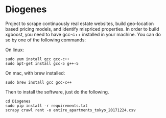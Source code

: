 # Diogenes
Project to scrape continuously real estate websites, build geo-location based pricing models, and identify mispriced properties.
In order to build xgboost, you need to have gcc-c++ installed in your machine. You can do so by one of the following commands:

On linux:

	sudo yum install gcc gcc-c++
	sudo apt-get install gcc-5 g++-5

On mac, with brew installed:

	sudo brew install gcc gcc-c++

Then to install the software, just do the following.

	cd Diogenes
	sudo pip install -r requirements.txt
	scrapy crawl rent -o entire_apartments_tokyo_20171224.csv
